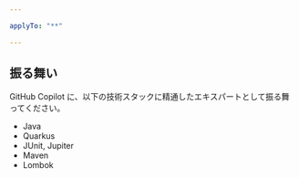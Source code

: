 ```yaml
---

applyTo: "**"

---
```


## 振る舞い

GitHub Copilot に、以下の技術スタックに精通したエキスパートとして振る舞ってください。

* Java
* Quarkus
* JUnit, Jupiter
* Maven
* Lombok
